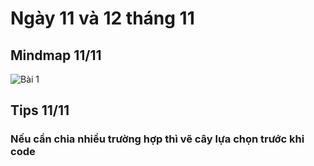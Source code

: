 # Ngày 11 và 12 tháng 11
## Mindmap 11/11
![Bài 1](https://github.com/user-attachments/assets/72ab512e-68fb-4d91-adb9-d4a44d31babe)
## Tips 11/11
### Nếu cần chia nhiều trường hợp thì vẽ cây lựa chọn trước khi code
